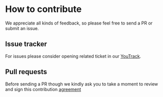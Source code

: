 # How to contribute

We appreciate all kinds of feedback, so please feel free to send a PR or submit an issue.

## Issue tracker
For issues please consider opening related ticket in our [YouTrack][youtrack].

## Pull requests
Before sending a PR though we kindly ask you to take a moment to review and sign this contribution [agreement][agreement]

[youtrack]: https://youtrack.jetbrains.com/newIssue?project=TW&c=Team%20Build%20Tools%20Integrations&c=tag%20tc-unity
[agreement]: https://www.jetbrains.com/agreements/cla/